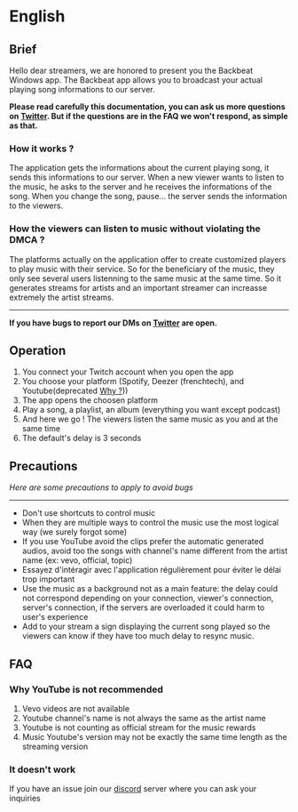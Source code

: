 # English

## Brief
Hello dear streamers, we are honored to present you the Backbeat Windows app. The Backbeat app allows you to broadcast your actual playing song informations to our server.

**Please read carefully this documentation, you can ask us more questions on [Twitter](https://twitter.com/backbeat_ext). But if the questions are in the FAQ we won't respond, as simple as that.**

### How it works ?
The application gets the informations about the current playing song, it sends this informations to our server. When a new viewer wants to listen to the music, he asks to the server and he receives the informations of the song. When you change the song, pause... the server sends the information to the viewers.

### How the viewers can listen to music without violating the DMCA ?
The platforms actually on the application offer to create customized players to play music with their service. So for the beneficiary of the music, they only see several users listenning to the same music at the same time. So it generates streams for artists and an important streamer can increasse extremely the artist streams.

---
**If you have bugs to report our DMs on [Twitter](https://twitter.com/backbeat_ext) are open.**

## Operation
1. You connect your Twitch account when you open the app
2. You choose your platform (Spotify, Deezer (frenchtech), and Youtube(deprecated [Why ?](#Why-YouTube-is-deprecated)))
3. The app opens the choosen platform
4. Play a song, a playlist, an album (everything you want except podcast)
5. And here we go ! The viewers listen the same music as you and at the same time
6. The default's delay is 3 seconds

## Precautions
*Here are some precautions to apply to avoid bugs*

---

* Don't use shortcuts to control music
* When they are multiple ways to control the music use the most logical way (we surely forgot some)
* If you use YouTube avoid the clips prefer the automatic generated audios, avoid too the songs with channel's name different from the artist name (ex: vevo, official, topic)
* Essayez d'intéragir avec l'application régulièrement pour éviter le délai trop important
* Use the music as a background not as a main feature: the delay could not correspond depending on your connection, viewer's connection, server's connection, if the servers are overloaded it could harm to user's experience
* Add to your stream a sign displaying the current song played so the viewers can know if they have too much delay to resync music.

## FAQ

### Why YouTube is not recommended
1. Vevo videos are not available
2. Youtube channel's name is not always the same as the artist name 
3. Youtube is not counting as official stream for the music rewards
4. Music Youtube's version may not be exactly the same time length as the streaming version 

### It doesn't work
If you have an issue join our [discord](https://discord.gg/7HA6NQetP5) server where you can ask your inquiries
